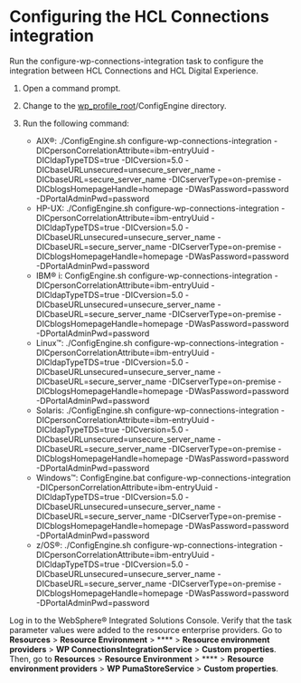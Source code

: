# Configuring the HCL Connections integration

Run the configure-wp-connections-integration task to configure the integration between HCL Connections and HCL Digital Experience.

1.  Open a command prompt.

2.  Change to the [wp\_profile\_root](../reference/wpsdirstr.md#wp_profile_root)/ConfigEngine directory.

3.  Run the following command:

    -   AIX®: ./ConfigEngine.sh configure-wp-connections-integration -DICpersonCorrelationAttribute=ibm-entryUuid -DICldapTypeTDS=true -DICversion=5.0 -DICbaseURLunsecured=unsecure\_server\_name -DICbaseURL=secure\_server\_name -DICserverType=on-premise -DICblogsHomepageHandle=homepage -DWasPassword=password -DPortalAdminPwd=password
    -   HP-UX: ./ConfigEngine.sh configure-wp-connections-integration -DICpersonCorrelationAttribute=ibm-entryUuid -DICldapTypeTDS=true -DICversion=5.0 -DICbaseURLunsecured=unsecure\_server\_name -DICbaseURL=secure\_server\_name -DICserverType=on-premise -DICblogsHomepageHandle=homepage -DWasPassword=password -DPortalAdminPwd=password
    -   IBM® i: ConfigEngine.sh configure-wp-connections-integration -DICpersonCorrelationAttribute=ibm-entryUuid -DICldapTypeTDS=true -DICversion=5.0 -DICbaseURLunsecured=unsecure\_server\_name -DICbaseURL=secure\_server\_name -DICserverType=on-premise -DICblogsHomepageHandle=homepage -DWasPassword=password -DPortalAdminPwd=password
    -   Linux™: ./ConfigEngine.sh configure-wp-connections-integration -DICpersonCorrelationAttribute=ibm-entryUuid -DICldapTypeTDS=true -DICversion=5.0 -DICbaseURLunsecured=unsecure\_server\_name -DICbaseURL=secure\_server\_name -DICserverType=on-premise -DICblogsHomepageHandle=homepage -DWasPassword=password -DPortalAdminPwd=password
    -   Solaris: ./ConfigEngine.sh configure-wp-connections-integration -DICpersonCorrelationAttribute=ibm-entryUuid -DICldapTypeTDS=true -DICversion=5.0 -DICbaseURLunsecured=unsecure\_server\_name -DICbaseURL=secure\_server\_name -DICserverType=on-premise -DICblogsHomepageHandle=homepage -DWasPassword=password -DPortalAdminPwd=password
    -   Windows™: ConfigEngine.bat configure-wp-connections-integration -DICpersonCorrelationAttribute=ibm-entryUuid -DICldapTypeTDS=true -DICversion=5.0 -DICbaseURLunsecured=unsecure\_server\_name -DICbaseURL=secure\_server\_name -DICserverType=on-premise -DICblogsHomepageHandle=homepage -DWasPassword=password -DPortalAdminPwd=password
    -   z/OS®: ./ConfigEngine.sh configure-wp-connections-integration -DICpersonCorrelationAttribute=ibm-entryUuid -DICldapTypeTDS=true -DICversion=5.0 -DICbaseURLunsecured=unsecure\_server\_name -DICbaseURL=secure\_server\_name -DICserverType=on-premise -DICblogsHomepageHandle=homepage -DWasPassword=password -DPortalAdminPwd=password

Log in to the WebSphere® Integrated Solutions Console. Verify that the task parameter values were added to the resource enterprise providers. Go to **Resources** \> **Resource Environment** \> **** \> **Resource environment providers** \> **WP ConnectionsIntegrationService** \> **Custom properties**. Then, go to **Resources** \> **Resource Environment** \> **** \> **Resource environment providers** \> **WP PumaStoreService** \> **Custom properties**.


